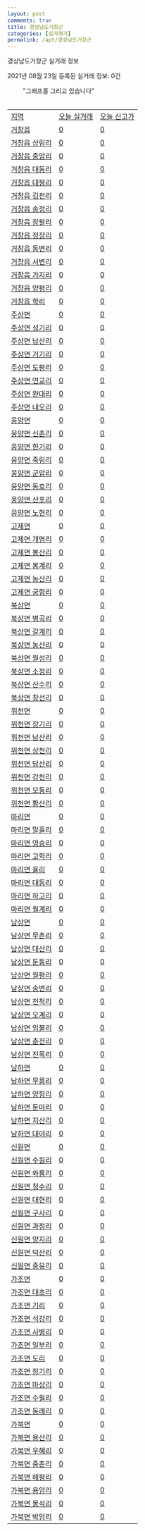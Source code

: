 ```yaml
---
layout: post
comments: true
title: 경상남도거창군
categories: [실거래가]
permalink: /apt/경상남도거창군
---
```


경상남도거창군 실거래 정보

2021년 08월 23일 등록된 실거래 정보: 0건

<!--<script async src="https://pagead2.googlesyndication.com/pagead/js/adsbygoogle.js?client=ca-pub-3485438051770037"
 crossorigin="anonymous"></script>-->

<script type="text/javascript">
  google.charts.load('current', {'packages':['corechart']});
  google.charts.setOnLoadCallback(drawChart);

  function drawChart() {
    var data = google.visualization.arrayToDataTable([['거래일', '매매', '전월세', '전매'], ['20-07', 1, 0, 0], ['20-08', 7, 0, 0], ['20-09', 34, 6, 0], ['20-10', 41, 6, 0], ['20-11', 43, 8, 0], ['20-12', 41, 9, 0], ['21-01', 46, 5, 0], ['21-02', 29, 15, 0], ['21-03', 52, 8, 0], ['21-04', 39, 8, 0], ['21-05', 48, 16, 0], ['21-06', 74, 6, 44], ['21-07', 56, 12, 42], ['21-08', 9, 1, 13]]);

    var options = {
      title: '최근 1년간 유형별 거래량 추이',
      legend: { position: 'bottom' }
    };

    setTimeout(function() {
        var chart = new google.visualization.LineChart(document.getElementById('columnchart_material'));
        chart.draw(data, (options));
        document.getElementById('loading').style.display = 'none';
    }, 1000);

  }
</script>

<div id="loading" style="z-index:20; display: block; margin-left: 35px">"그래프를 그리고 있습니다"</div>
<div id="columnchart_material" style="width: 95%; margin-left: -35px; display: block"></div>
<!--<div style="width: 95%; margin-left: -35px; display: block">
      <script async src="https://pagead2.googlesyndication.com/pagead/js/adsbygoogle.js?client=ca-pub-3485438051770037"
          crossorigin="anonymous"></script>
      <ins class="adsbygoogle"
          style="display:block"
          data-ad-format="fluid"
          data-ad-layout-key="-fb+5w+4e-db+86"
          data-ad-client="ca-pub-3485438051770037"
          data-ad-slot="1827090281"></ins>
      <script>
          (adsbygoogle = window.adsbygoogle || []).push({});
      </script>
</div>-->
<br>
<table class="sortable">
  <tr>
    <td><a href="#">지역</a></td>
    <td><a href="#">오늘 실거래</a></td>
    <td><a href="#">오늘 신고가</a></td>
  </tr>

  
  <tr class="item">
    <td><a href="경상남도거창군거창읍">거창읍</a></td>
    <td><a href="경상남도거창군거창읍">0</a></td>
    <td><a href="경상남도거창군거창읍">0</a></td>
  </tr>
    

  <tr class="item">
    <td><a href="경상남도거창군거창읍상림리">거창읍 상림리</a></td>
    <td><a href="경상남도거창군거창읍상림리">0</a></td>
    <td><a href="경상남도거창군거창읍상림리">0</a></td>
  </tr>
    

  <tr class="item">
    <td><a href="경상남도거창군거창읍중앙리">거창읍 중앙리</a></td>
    <td><a href="경상남도거창군거창읍중앙리">0</a></td>
    <td><a href="경상남도거창군거창읍중앙리">0</a></td>
  </tr>
    

  <tr class="item">
    <td><a href="경상남도거창군거창읍대동리">거창읍 대동리</a></td>
    <td><a href="경상남도거창군거창읍대동리">0</a></td>
    <td><a href="경상남도거창군거창읍대동리">0</a></td>
  </tr>
    

  <tr class="item">
    <td><a href="경상남도거창군거창읍대평리">거창읍 대평리</a></td>
    <td><a href="경상남도거창군거창읍대평리">0</a></td>
    <td><a href="경상남도거창군거창읍대평리">0</a></td>
  </tr>
    

  <tr class="item">
    <td><a href="경상남도거창군거창읍김천리">거창읍 김천리</a></td>
    <td><a href="경상남도거창군거창읍김천리">0</a></td>
    <td><a href="경상남도거창군거창읍김천리">0</a></td>
  </tr>
    

  <tr class="item">
    <td><a href="경상남도거창군거창읍송정리">거창읍 송정리</a></td>
    <td><a href="경상남도거창군거창읍송정리">0</a></td>
    <td><a href="경상남도거창군거창읍송정리">0</a></td>
  </tr>
    

  <tr class="item">
    <td><a href="경상남도거창군거창읍장팔리">거창읍 장팔리</a></td>
    <td><a href="경상남도거창군거창읍장팔리">0</a></td>
    <td><a href="경상남도거창군거창읍장팔리">0</a></td>
  </tr>
    

  <tr class="item">
    <td><a href="경상남도거창군거창읍정장리">거창읍 정장리</a></td>
    <td><a href="경상남도거창군거창읍정장리">0</a></td>
    <td><a href="경상남도거창군거창읍정장리">0</a></td>
  </tr>
    

  <tr class="item">
    <td><a href="경상남도거창군거창읍동변리">거창읍 동변리</a></td>
    <td><a href="경상남도거창군거창읍동변리">0</a></td>
    <td><a href="경상남도거창군거창읍동변리">0</a></td>
  </tr>
    

  <tr class="item">
    <td><a href="경상남도거창군거창읍서변리">거창읍 서변리</a></td>
    <td><a href="경상남도거창군거창읍서변리">0</a></td>
    <td><a href="경상남도거창군거창읍서변리">0</a></td>
  </tr>
    

  <tr class="item">
    <td><a href="경상남도거창군거창읍가지리">거창읍 가지리</a></td>
    <td><a href="경상남도거창군거창읍가지리">0</a></td>
    <td><a href="경상남도거창군거창읍가지리">0</a></td>
  </tr>
    

  <tr class="item">
    <td><a href="경상남도거창군거창읍양평리">거창읍 양평리</a></td>
    <td><a href="경상남도거창군거창읍양평리">0</a></td>
    <td><a href="경상남도거창군거창읍양평리">0</a></td>
  </tr>
    

  <tr class="item">
    <td><a href="경상남도거창군거창읍학리">거창읍 학리</a></td>
    <td><a href="경상남도거창군거창읍학리">0</a></td>
    <td><a href="경상남도거창군거창읍학리">0</a></td>
  </tr>
    

  <tr class="item">
    <td><a href="경상남도거창군주상면">주상면</a></td>
    <td><a href="경상남도거창군주상면">0</a></td>
    <td><a href="경상남도거창군주상면">0</a></td>
  </tr>
    

  <tr class="item">
    <td><a href="경상남도거창군주상면성기리">주상면 성기리</a></td>
    <td><a href="경상남도거창군주상면성기리">0</a></td>
    <td><a href="경상남도거창군주상면성기리">0</a></td>
  </tr>
    

  <tr class="item">
    <td><a href="경상남도거창군주상면남산리">주상면 남산리</a></td>
    <td><a href="경상남도거창군주상면남산리">0</a></td>
    <td><a href="경상남도거창군주상면남산리">0</a></td>
  </tr>
    

  <tr class="item">
    <td><a href="경상남도거창군주상면거기리">주상면 거기리</a></td>
    <td><a href="경상남도거창군주상면거기리">0</a></td>
    <td><a href="경상남도거창군주상면거기리">0</a></td>
  </tr>
    

  <tr class="item">
    <td><a href="경상남도거창군주상면도평리">주상면 도평리</a></td>
    <td><a href="경상남도거창군주상면도평리">0</a></td>
    <td><a href="경상남도거창군주상면도평리">0</a></td>
  </tr>
    

  <tr class="item">
    <td><a href="경상남도거창군주상면연교리">주상면 연교리</a></td>
    <td><a href="경상남도거창군주상면연교리">0</a></td>
    <td><a href="경상남도거창군주상면연교리">0</a></td>
  </tr>
    

  <tr class="item">
    <td><a href="경상남도거창군주상면완대리">주상면 완대리</a></td>
    <td><a href="경상남도거창군주상면완대리">0</a></td>
    <td><a href="경상남도거창군주상면완대리">0</a></td>
  </tr>
    

  <tr class="item">
    <td><a href="경상남도거창군주상면내오리">주상면 내오리</a></td>
    <td><a href="경상남도거창군주상면내오리">0</a></td>
    <td><a href="경상남도거창군주상면내오리">0</a></td>
  </tr>
    

  <tr class="item">
    <td><a href="경상남도거창군웅양면">웅양면</a></td>
    <td><a href="경상남도거창군웅양면">0</a></td>
    <td><a href="경상남도거창군웅양면">0</a></td>
  </tr>
    

  <tr class="item">
    <td><a href="경상남도거창군웅양면신촌리">웅양면 신촌리</a></td>
    <td><a href="경상남도거창군웅양면신촌리">0</a></td>
    <td><a href="경상남도거창군웅양면신촌리">0</a></td>
  </tr>
    

  <tr class="item">
    <td><a href="경상남도거창군웅양면한기리">웅양면 한기리</a></td>
    <td><a href="경상남도거창군웅양면한기리">0</a></td>
    <td><a href="경상남도거창군웅양면한기리">0</a></td>
  </tr>
    

  <tr class="item">
    <td><a href="경상남도거창군웅양면죽림리">웅양면 죽림리</a></td>
    <td><a href="경상남도거창군웅양면죽림리">0</a></td>
    <td><a href="경상남도거창군웅양면죽림리">0</a></td>
  </tr>
    

  <tr class="item">
    <td><a href="경상남도거창군웅양면군암리">웅양면 군암리</a></td>
    <td><a href="경상남도거창군웅양면군암리">0</a></td>
    <td><a href="경상남도거창군웅양면군암리">0</a></td>
  </tr>
    

  <tr class="item">
    <td><a href="경상남도거창군웅양면동호리">웅양면 동호리</a></td>
    <td><a href="경상남도거창군웅양면동호리">0</a></td>
    <td><a href="경상남도거창군웅양면동호리">0</a></td>
  </tr>
    

  <tr class="item">
    <td><a href="경상남도거창군웅양면산포리">웅양면 산포리</a></td>
    <td><a href="경상남도거창군웅양면산포리">0</a></td>
    <td><a href="경상남도거창군웅양면산포리">0</a></td>
  </tr>
    

  <tr class="item">
    <td><a href="경상남도거창군웅양면노현리">웅양면 노현리</a></td>
    <td><a href="경상남도거창군웅양면노현리">0</a></td>
    <td><a href="경상남도거창군웅양면노현리">0</a></td>
  </tr>
    

  <tr class="item">
    <td><a href="경상남도거창군고제면">고제면</a></td>
    <td><a href="경상남도거창군고제면">0</a></td>
    <td><a href="경상남도거창군고제면">0</a></td>
  </tr>
    

  <tr class="item">
    <td><a href="경상남도거창군고제면개명리">고제면 개명리</a></td>
    <td><a href="경상남도거창군고제면개명리">0</a></td>
    <td><a href="경상남도거창군고제면개명리">0</a></td>
  </tr>
    

  <tr class="item">
    <td><a href="경상남도거창군고제면봉산리">고제면 봉산리</a></td>
    <td><a href="경상남도거창군고제면봉산리">0</a></td>
    <td><a href="경상남도거창군고제면봉산리">0</a></td>
  </tr>
    

  <tr class="item">
    <td><a href="경상남도거창군고제면봉계리">고제면 봉계리</a></td>
    <td><a href="경상남도거창군고제면봉계리">0</a></td>
    <td><a href="경상남도거창군고제면봉계리">0</a></td>
  </tr>
    

  <tr class="item">
    <td><a href="경상남도거창군고제면농산리">고제면 농산리</a></td>
    <td><a href="경상남도거창군고제면농산리">0</a></td>
    <td><a href="경상남도거창군고제면농산리">0</a></td>
  </tr>
    

  <tr class="item">
    <td><a href="경상남도거창군고제면궁항리">고제면 궁항리</a></td>
    <td><a href="경상남도거창군고제면궁항리">0</a></td>
    <td><a href="경상남도거창군고제면궁항리">0</a></td>
  </tr>
    

  <tr class="item">
    <td><a href="경상남도거창군북상면">북상면</a></td>
    <td><a href="경상남도거창군북상면">0</a></td>
    <td><a href="경상남도거창군북상면">0</a></td>
  </tr>
    

  <tr class="item">
    <td><a href="경상남도거창군북상면병곡리">북상면 병곡리</a></td>
    <td><a href="경상남도거창군북상면병곡리">0</a></td>
    <td><a href="경상남도거창군북상면병곡리">0</a></td>
  </tr>
    

  <tr class="item">
    <td><a href="경상남도거창군북상면갈계리">북상면 갈계리</a></td>
    <td><a href="경상남도거창군북상면갈계리">0</a></td>
    <td><a href="경상남도거창군북상면갈계리">0</a></td>
  </tr>
    

  <tr class="item">
    <td><a href="경상남도거창군북상면농산리">북상면 농산리</a></td>
    <td><a href="경상남도거창군북상면농산리">0</a></td>
    <td><a href="경상남도거창군북상면농산리">0</a></td>
  </tr>
    

  <tr class="item">
    <td><a href="경상남도거창군북상면월성리">북상면 월성리</a></td>
    <td><a href="경상남도거창군북상면월성리">0</a></td>
    <td><a href="경상남도거창군북상면월성리">0</a></td>
  </tr>
    

  <tr class="item">
    <td><a href="경상남도거창군북상면소정리">북상면 소정리</a></td>
    <td><a href="경상남도거창군북상면소정리">0</a></td>
    <td><a href="경상남도거창군북상면소정리">0</a></td>
  </tr>
    

  <tr class="item">
    <td><a href="경상남도거창군북상면산수리">북상면 산수리</a></td>
    <td><a href="경상남도거창군북상면산수리">0</a></td>
    <td><a href="경상남도거창군북상면산수리">0</a></td>
  </tr>
    

  <tr class="item">
    <td><a href="경상남도거창군북상면창선리">북상면 창선리</a></td>
    <td><a href="경상남도거창군북상면창선리">0</a></td>
    <td><a href="경상남도거창군북상면창선리">0</a></td>
  </tr>
    

  <tr class="item">
    <td><a href="경상남도거창군위천면">위천면</a></td>
    <td><a href="경상남도거창군위천면">0</a></td>
    <td><a href="경상남도거창군위천면">0</a></td>
  </tr>
    

  <tr class="item">
    <td><a href="경상남도거창군위천면장기리">위천면 장기리</a></td>
    <td><a href="경상남도거창군위천면장기리">0</a></td>
    <td><a href="경상남도거창군위천면장기리">0</a></td>
  </tr>
    

  <tr class="item">
    <td><a href="경상남도거창군위천면남산리">위천면 남산리</a></td>
    <td><a href="경상남도거창군위천면남산리">0</a></td>
    <td><a href="경상남도거창군위천면남산리">0</a></td>
  </tr>
    

  <tr class="item">
    <td><a href="경상남도거창군위천면상천리">위천면 상천리</a></td>
    <td><a href="경상남도거창군위천면상천리">0</a></td>
    <td><a href="경상남도거창군위천면상천리">0</a></td>
  </tr>
    

  <tr class="item">
    <td><a href="경상남도거창군위천면당산리">위천면 당산리</a></td>
    <td><a href="경상남도거창군위천면당산리">0</a></td>
    <td><a href="경상남도거창군위천면당산리">0</a></td>
  </tr>
    

  <tr class="item">
    <td><a href="경상남도거창군위천면강천리">위천면 강천리</a></td>
    <td><a href="경상남도거창군위천면강천리">0</a></td>
    <td><a href="경상남도거창군위천면강천리">0</a></td>
  </tr>
    

  <tr class="item">
    <td><a href="경상남도거창군위천면모동리">위천면 모동리</a></td>
    <td><a href="경상남도거창군위천면모동리">0</a></td>
    <td><a href="경상남도거창군위천면모동리">0</a></td>
  </tr>
    

  <tr class="item">
    <td><a href="경상남도거창군위천면황산리">위천면 황산리</a></td>
    <td><a href="경상남도거창군위천면황산리">0</a></td>
    <td><a href="경상남도거창군위천면황산리">0</a></td>
  </tr>
    

  <tr class="item">
    <td><a href="경상남도거창군마리면">마리면</a></td>
    <td><a href="경상남도거창군마리면">0</a></td>
    <td><a href="경상남도거창군마리면">0</a></td>
  </tr>
    

  <tr class="item">
    <td><a href="경상남도거창군마리면말흘리">마리면 말흘리</a></td>
    <td><a href="경상남도거창군마리면말흘리">0</a></td>
    <td><a href="경상남도거창군마리면말흘리">0</a></td>
  </tr>
    

  <tr class="item">
    <td><a href="경상남도거창군마리면영승리">마리면 영승리</a></td>
    <td><a href="경상남도거창군마리면영승리">0</a></td>
    <td><a href="경상남도거창군마리면영승리">0</a></td>
  </tr>
    

  <tr class="item">
    <td><a href="경상남도거창군마리면고학리">마리면 고학리</a></td>
    <td><a href="경상남도거창군마리면고학리">0</a></td>
    <td><a href="경상남도거창군마리면고학리">0</a></td>
  </tr>
    

  <tr class="item">
    <td><a href="경상남도거창군마리면율리">마리면 율리</a></td>
    <td><a href="경상남도거창군마리면율리">0</a></td>
    <td><a href="경상남도거창군마리면율리">0</a></td>
  </tr>
    

  <tr class="item">
    <td><a href="경상남도거창군마리면대동리">마리면 대동리</a></td>
    <td><a href="경상남도거창군마리면대동리">0</a></td>
    <td><a href="경상남도거창군마리면대동리">0</a></td>
  </tr>
    

  <tr class="item">
    <td><a href="경상남도거창군마리면하고리">마리면 하고리</a></td>
    <td><a href="경상남도거창군마리면하고리">0</a></td>
    <td><a href="경상남도거창군마리면하고리">0</a></td>
  </tr>
    

  <tr class="item">
    <td><a href="경상남도거창군마리면월계리">마리면 월계리</a></td>
    <td><a href="경상남도거창군마리면월계리">0</a></td>
    <td><a href="경상남도거창군마리면월계리">0</a></td>
  </tr>
    

  <tr class="item">
    <td><a href="경상남도거창군남상면">남상면</a></td>
    <td><a href="경상남도거창군남상면">0</a></td>
    <td><a href="경상남도거창군남상면">0</a></td>
  </tr>
    

  <tr class="item">
    <td><a href="경상남도거창군남상면무촌리">남상면 무촌리</a></td>
    <td><a href="경상남도거창군남상면무촌리">0</a></td>
    <td><a href="경상남도거창군남상면무촌리">0</a></td>
  </tr>
    

  <tr class="item">
    <td><a href="경상남도거창군남상면대산리">남상면 대산리</a></td>
    <td><a href="경상남도거창군남상면대산리">0</a></td>
    <td><a href="경상남도거창군남상면대산리">0</a></td>
  </tr>
    

  <tr class="item">
    <td><a href="경상남도거창군남상면둔동리">남상면 둔동리</a></td>
    <td><a href="경상남도거창군남상면둔동리">0</a></td>
    <td><a href="경상남도거창군남상면둔동리">0</a></td>
  </tr>
    

  <tr class="item">
    <td><a href="경상남도거창군남상면월평리">남상면 월평리</a></td>
    <td><a href="경상남도거창군남상면월평리">0</a></td>
    <td><a href="경상남도거창군남상면월평리">0</a></td>
  </tr>
    

  <tr class="item">
    <td><a href="경상남도거창군남상면송변리">남상면 송변리</a></td>
    <td><a href="경상남도거창군남상면송변리">0</a></td>
    <td><a href="경상남도거창군남상면송변리">0</a></td>
  </tr>
    

  <tr class="item">
    <td><a href="경상남도거창군남상면전척리">남상면 전척리</a></td>
    <td><a href="경상남도거창군남상면전척리">0</a></td>
    <td><a href="경상남도거창군남상면전척리">0</a></td>
  </tr>
    

  <tr class="item">
    <td><a href="경상남도거창군남상면오계리">남상면 오계리</a></td>
    <td><a href="경상남도거창군남상면오계리">0</a></td>
    <td><a href="경상남도거창군남상면오계리">0</a></td>
  </tr>
    

  <tr class="item">
    <td><a href="경상남도거창군남상면임불리">남상면 임불리</a></td>
    <td><a href="경상남도거창군남상면임불리">0</a></td>
    <td><a href="경상남도거창군남상면임불리">0</a></td>
  </tr>
    

  <tr class="item">
    <td><a href="경상남도거창군남상면춘전리">남상면 춘전리</a></td>
    <td><a href="경상남도거창군남상면춘전리">0</a></td>
    <td><a href="경상남도거창군남상면춘전리">0</a></td>
  </tr>
    

  <tr class="item">
    <td><a href="경상남도거창군남상면진목리">남상면 진목리</a></td>
    <td><a href="경상남도거창군남상면진목리">0</a></td>
    <td><a href="경상남도거창군남상면진목리">0</a></td>
  </tr>
    

  <tr class="item">
    <td><a href="경상남도거창군남하면">남하면</a></td>
    <td><a href="경상남도거창군남하면">0</a></td>
    <td><a href="경상남도거창군남하면">0</a></td>
  </tr>
    

  <tr class="item">
    <td><a href="경상남도거창군남하면무릉리">남하면 무릉리</a></td>
    <td><a href="경상남도거창군남하면무릉리">0</a></td>
    <td><a href="경상남도거창군남하면무릉리">0</a></td>
  </tr>
    

  <tr class="item">
    <td><a href="경상남도거창군남하면양항리">남하면 양항리</a></td>
    <td><a href="경상남도거창군남하면양항리">0</a></td>
    <td><a href="경상남도거창군남하면양항리">0</a></td>
  </tr>
    

  <tr class="item">
    <td><a href="경상남도거창군남하면둔마리">남하면 둔마리</a></td>
    <td><a href="경상남도거창군남하면둔마리">0</a></td>
    <td><a href="경상남도거창군남하면둔마리">0</a></td>
  </tr>
    

  <tr class="item">
    <td><a href="경상남도거창군남하면지산리">남하면 지산리</a></td>
    <td><a href="경상남도거창군남하면지산리">0</a></td>
    <td><a href="경상남도거창군남하면지산리">0</a></td>
  </tr>
    

  <tr class="item">
    <td><a href="경상남도거창군남하면대야리">남하면 대야리</a></td>
    <td><a href="경상남도거창군남하면대야리">0</a></td>
    <td><a href="경상남도거창군남하면대야리">0</a></td>
  </tr>
    

  <tr class="item">
    <td><a href="경상남도거창군신원면">신원면</a></td>
    <td><a href="경상남도거창군신원면">0</a></td>
    <td><a href="경상남도거창군신원면">0</a></td>
  </tr>
    

  <tr class="item">
    <td><a href="경상남도거창군신원면수원리">신원면 수원리</a></td>
    <td><a href="경상남도거창군신원면수원리">0</a></td>
    <td><a href="경상남도거창군신원면수원리">0</a></td>
  </tr>
    

  <tr class="item">
    <td><a href="경상남도거창군신원면와룡리">신원면 와룡리</a></td>
    <td><a href="경상남도거창군신원면와룡리">0</a></td>
    <td><a href="경상남도거창군신원면와룡리">0</a></td>
  </tr>
    

  <tr class="item">
    <td><a href="경상남도거창군신원면청수리">신원면 청수리</a></td>
    <td><a href="경상남도거창군신원면청수리">0</a></td>
    <td><a href="경상남도거창군신원면청수리">0</a></td>
  </tr>
    

  <tr class="item">
    <td><a href="경상남도거창군신원면대현리">신원면 대현리</a></td>
    <td><a href="경상남도거창군신원면대현리">0</a></td>
    <td><a href="경상남도거창군신원면대현리">0</a></td>
  </tr>
    

  <tr class="item">
    <td><a href="경상남도거창군신원면구사리">신원면 구사리</a></td>
    <td><a href="경상남도거창군신원면구사리">0</a></td>
    <td><a href="경상남도거창군신원면구사리">0</a></td>
  </tr>
    

  <tr class="item">
    <td><a href="경상남도거창군신원면과정리">신원면 과정리</a></td>
    <td><a href="경상남도거창군신원면과정리">0</a></td>
    <td><a href="경상남도거창군신원면과정리">0</a></td>
  </tr>
    

  <tr class="item">
    <td><a href="경상남도거창군신원면양지리">신원면 양지리</a></td>
    <td><a href="경상남도거창군신원면양지리">0</a></td>
    <td><a href="경상남도거창군신원면양지리">0</a></td>
  </tr>
    

  <tr class="item">
    <td><a href="경상남도거창군신원면덕산리">신원면 덕산리</a></td>
    <td><a href="경상남도거창군신원면덕산리">0</a></td>
    <td><a href="경상남도거창군신원면덕산리">0</a></td>
  </tr>
    

  <tr class="item">
    <td><a href="경상남도거창군신원면중유리">신원면 중유리</a></td>
    <td><a href="경상남도거창군신원면중유리">0</a></td>
    <td><a href="경상남도거창군신원면중유리">0</a></td>
  </tr>
    

  <tr class="item">
    <td><a href="경상남도거창군가조면">가조면</a></td>
    <td><a href="경상남도거창군가조면">0</a></td>
    <td><a href="경상남도거창군가조면">0</a></td>
  </tr>
    

  <tr class="item">
    <td><a href="경상남도거창군가조면대초리">가조면 대초리</a></td>
    <td><a href="경상남도거창군가조면대초리">0</a></td>
    <td><a href="경상남도거창군가조면대초리">0</a></td>
  </tr>
    

  <tr class="item">
    <td><a href="경상남도거창군가조면기리">가조면 기리</a></td>
    <td><a href="경상남도거창군가조면기리">0</a></td>
    <td><a href="경상남도거창군가조면기리">0</a></td>
  </tr>
    

  <tr class="item">
    <td><a href="경상남도거창군가조면석강리">가조면 석강리</a></td>
    <td><a href="경상남도거창군가조면석강리">0</a></td>
    <td><a href="경상남도거창군가조면석강리">0</a></td>
  </tr>
    

  <tr class="item">
    <td><a href="경상남도거창군가조면사병리">가조면 사병리</a></td>
    <td><a href="경상남도거창군가조면사병리">0</a></td>
    <td><a href="경상남도거창군가조면사병리">0</a></td>
  </tr>
    

  <tr class="item">
    <td><a href="경상남도거창군가조면일부리">가조면 일부리</a></td>
    <td><a href="경상남도거창군가조면일부리">0</a></td>
    <td><a href="경상남도거창군가조면일부리">0</a></td>
  </tr>
    

  <tr class="item">
    <td><a href="경상남도거창군가조면도리">가조면 도리</a></td>
    <td><a href="경상남도거창군가조면도리">0</a></td>
    <td><a href="경상남도거창군가조면도리">0</a></td>
  </tr>
    

  <tr class="item">
    <td><a href="경상남도거창군가조면장기리">가조면 장기리</a></td>
    <td><a href="경상남도거창군가조면장기리">0</a></td>
    <td><a href="경상남도거창군가조면장기리">0</a></td>
  </tr>
    

  <tr class="item">
    <td><a href="경상남도거창군가조면마상리">가조면 마상리</a></td>
    <td><a href="경상남도거창군가조면마상리">0</a></td>
    <td><a href="경상남도거창군가조면마상리">0</a></td>
  </tr>
    

  <tr class="item">
    <td><a href="경상남도거창군가조면수월리">가조면 수월리</a></td>
    <td><a href="경상남도거창군가조면수월리">0</a></td>
    <td><a href="경상남도거창군가조면수월리">0</a></td>
  </tr>
    

  <tr class="item">
    <td><a href="경상남도거창군가조면동례리">가조면 동례리</a></td>
    <td><a href="경상남도거창군가조면동례리">0</a></td>
    <td><a href="경상남도거창군가조면동례리">0</a></td>
  </tr>
    

  <tr class="item">
    <td><a href="경상남도거창군가북면">가북면</a></td>
    <td><a href="경상남도거창군가북면">0</a></td>
    <td><a href="경상남도거창군가북면">0</a></td>
  </tr>
    

  <tr class="item">
    <td><a href="경상남도거창군가북면용산리">가북면 용산리</a></td>
    <td><a href="경상남도거창군가북면용산리">0</a></td>
    <td><a href="경상남도거창군가북면용산리">0</a></td>
  </tr>
    

  <tr class="item">
    <td><a href="경상남도거창군가북면우혜리">가북면 우혜리</a></td>
    <td><a href="경상남도거창군가북면우혜리">0</a></td>
    <td><a href="경상남도거창군가북면우혜리">0</a></td>
  </tr>
    

  <tr class="item">
    <td><a href="경상남도거창군가북면중촌리">가북면 중촌리</a></td>
    <td><a href="경상남도거창군가북면중촌리">0</a></td>
    <td><a href="경상남도거창군가북면중촌리">0</a></td>
  </tr>
    

  <tr class="item">
    <td><a href="경상남도거창군가북면해평리">가북면 해평리</a></td>
    <td><a href="경상남도거창군가북면해평리">0</a></td>
    <td><a href="경상남도거창군가북면해평리">0</a></td>
  </tr>
    

  <tr class="item">
    <td><a href="경상남도거창군가북면용암리">가북면 용암리</a></td>
    <td><a href="경상남도거창군가북면용암리">0</a></td>
    <td><a href="경상남도거창군가북면용암리">0</a></td>
  </tr>
    

  <tr class="item">
    <td><a href="경상남도거창군가북면몽석리">가북면 몽석리</a></td>
    <td><a href="경상남도거창군가북면몽석리">0</a></td>
    <td><a href="경상남도거창군가북면몽석리">0</a></td>
  </tr>
    

  <tr class="item">
    <td><a href="경상남도거창군가북면박암리">가북면 박암리</a></td>
    <td><a href="경상남도거창군가북면박암리">0</a></td>
    <td><a href="경상남도거창군가북면박암리">0</a></td>
  </tr>
    


</table>


    